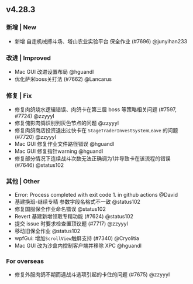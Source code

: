 ## v4.28.3

### 新增 | New

- 新增 自走机械搏斗场、塔山农业实验平台 保全作业 (#7696) @junyihan233

### 改进 | Improved

- Mac GUI 改进设置布局 @hguandl
- 优化萨米boss关打法 (#7662) @Lancarus

### 修复 | Fix

- 修复肉鸽烧水逻辑错误、肉鸽卡在第三层 boss 等策略相关问题 (#7597, #7724) @zzyyyl
- 修复傀影肉鸽识别到灰色节点的问题 @zzyyyl
- 修复肉鸽商店投资退出过快卡在 `StageTraderInvestSystemLeave` 的问题 (#7720) @zzyyyl
- Mac GUI 修复作业文件路径错误 @hguandl
- Mac GUI 修复指针warning @hguandl
- 修复部分情况下连续战斗次数无法正确调为1并导致卡在该流程的错误 (#7646) @status102

### 其他 | Other

- Error: Process completed with exit code 1. in github actions @David
- 基建换班-继续专精 参数字段名格式不一致 @status102
- 修复国服保全作业命名错误 @status102
- Revert 基建新增领取专精功能 (#7624) @status102
- 提交 issue 时要求检查置顶议题 (#7717) @zzyyyl
- 移动旧保全作业 @status102
- wpfGui: 增加`ScrollView`触屏支持 (#7340) @Cryolitia
- Mac GUI 改为沙盒内控制客户端并移除 XPC @hguandl

### For overseas

- 修复外服肉鸽不期而遇战斗选项引起的卡住的问题 (#7675) @zzyyyl

